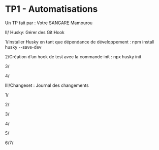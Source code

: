 # TP1 - Automatisations

Un TP fait par : Votre SANGARE Mamourou

II/ Husky: Gérer des Git Hook

1/Installer Husky en tant que dépendance de développement :
npm install husky --save-dev

2/Création d’un hook de test avec la commande init :
npx husky init

3/

4/

III/Changeset : Journal des changements

1/

2/

3/

4/

5/

6/7/





